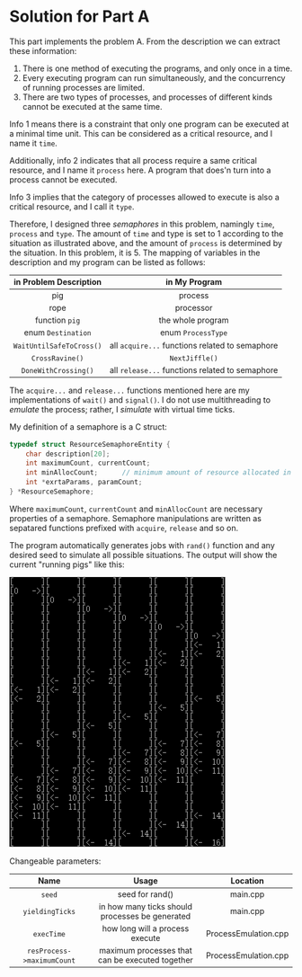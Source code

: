 # Solution for Part A
This part implements the problem A. From the description we can extract these information:

1. There is one method of executing the programs, and only once in a time.
2. Every executing program can run simultaneously, and the concurrency of running processes are limited.
3. There are two types of processes, and processes of different kinds cannot be executed at the same time.

Info 1 means there is a constraint that only one program can be executed at a minimal time unit. This can be considered as a critical resource, and I name it `time`.

Additionally, info 2 indicates that all process require a same critical resource, and I name it `process` here. A program that does'n turn into a process cannot be executed.

Info 3 implies that the category of processes allowed to execute is also a critical resource, and I call it `type`.

Therefore, I designed three *semaphores* in this problem, namingly `time`, `process` and `type`. The amount of `time` and type is set to 1 according to the situation as illustrated above, and the amount of `process` is determined by the situation. In this problem, it is 5. The mapping of variables in the description and my program can be listed as follows:

|in Problem Description|in My Program|
|:--------------------:|:-----------:|
|pig|process|
|rope|processor|
|function `pig`|the whole program|
|enum `Destination`|enum `ProcessType`|
|`WaitUntilSafeToCross()`|all `acquire...` functions related to semaphore|
|`CrossRavine()`|`NextJiffle()`|
|`DoneWithCrossing()`|all `release...` functions related to semaphore|

The `acquire...` and `release...` functions mentioned here are my implementations of `wait()` and `signal()`. I do not use multithreading to *emulate* the process; rather, I *simulate* with virtual time ticks.

My definition of a semaphore is a C struct:

```C
typedef struct ResourceSemaphoreEntity {
	char description[20];
	int maximumCount, currentCount;
	int minAllocCount;		// minimum amount of resource allocated in one action
	int *exrtaParams, paramCount;
} *ResourceSemaphore;
```

Where `maximumCount`, `currentCount` and `minAllocCount` are necessary properties of a semaphore. Semaphore manipulations are written as sepatared functions prefixed with `acquire`, `release` and so on.

The program automatically generates jobs with `rand()` function and any desired seed to simulate all possible situations. The output will show the current "running pigs" like this:

![](example-output.png)

Changeable parameters:

|Name|Usage|Location|
|:--:|:---:|:------:|
|`seed`|seed for rand()|main.cpp|
|`yieldingTicks`|in how many ticks should processes be generated|main.cpp|
|`execTime`|how long will a process execute|ProcessEmulation.cpp|
|`resProcess->maximumCount`|maximum processes that can be executed together|ProcessEmulation.cpp|
